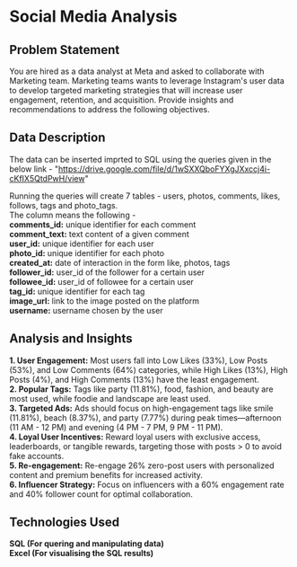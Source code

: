 # Social Media Analysis

## Problem Statement
You are hired as a data analyst at Meta and asked to collaborate with Marketing team. Marketing teams wants to leverage Instagram's user data to develop targeted marketing strategies that will increase user engagement, retention, and acquisition. Provide insights and recommendations to address the following objectives.

## Data Description
The data can be inserted imprted to SQL using the queries given in the below link - 
"https://drive.google.com/file/d/1wSXXQboFYXgJXxccj4i-cKfIX5QtdPwH/view"

Running the queries will create 7 tables - users, photos, comments, likes, follows, tags and photo_tags.<br />
The column means the following - <br />
**comments_id:** unique identifier for each comment <br />
**comment_text:** text content of a given comment <br />
**user_id:** unique identifier for each user <br />
**photo_id:** unique identifier for each photo <br />
**created_at:** date of interaction in the form like, photos, tags <br />
**follower_id:** user_id of the follower for a certain user <br />
**followee_id:** user_id of followee for a certain user <br />
**tag_id:** unique identifier for each tag <br />
**image_url:** link to the image posted on the platform <br />
**username:** username chosen by the user <br />

## Analysis and Insights
**1. User Engagement:** Most users fall into Low Likes (33%), Low Posts (53%), and Low Comments (64%) categories, while High Likes (13%), High Posts (4%), and High Comments (13%) have the least engagement. <br />
**2. Popular Tags:** Tags like party (11.81%), food, fashion, and beauty are most used, while foodie and landscape are least used. <br />
**3. Targeted Ads:** Ads should focus on high-engagement tags like smile (11.81%), beach (8.37%), and party (7.77%) during peak times—afternoon (11 AM - 12 PM) and evening (4 PM - 7 PM, 9 PM - 11 PM). <br />
**4. Loyal User Incentives:** Reward loyal users with exclusive access, leaderboards, or tangible rewards, targeting those with posts > 0 to avoid fake accounts. <br />
**5. Re-engagement:** Re-engage 26% zero-post users with personalized content and premium benefits for increased activity. <br />
**6. Influencer Strategy:** Focus on influencers with a 60% engagement rate and 40% follower count for optimal collaboration. <br />

## Technologies Used
**SQL (For quering and manipulating data) <br />
Excel (For visualising the SQL results)**

